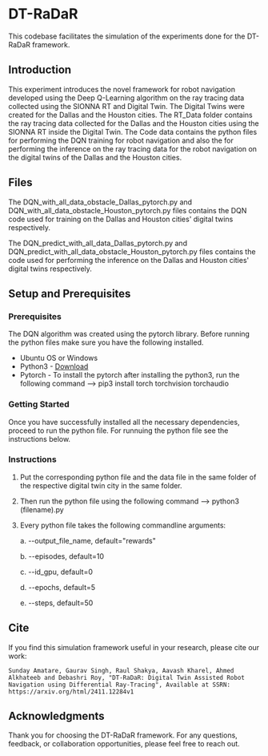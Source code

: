 # DT-RaDaR

This codebase facilitates the simulation of the experiments done for the DT-RaDaR framework.

## Introduction

This experiment introduces the novel framework for robot navigation developed using the Deep Q-Learning algorithm on the ray tracing data collected using the SIONNA RT and Digital Twin. The Digital Twins were created for the Dallas and the Houston cities. The RT_Data folder contains the ray tracing data collected for the Dallas and the Houston cities using the SIONNA RT inside the Digital Twin. The Code data contains the python files for performing the DQN training for robot navigation and also the for performing the inference on the ray tracing data for the robot navigation on the digital twins of the Dallas and the Houston cities. 

## Files

The DQN_with_all_data_obstacle_Dallas_pytorch.py and DQN_with_all_data_obstacle_Houston_pytorch.py files contains the DQN code used for training on the Dallas and Houston cities' digital twins respectively. 

The DQN_predict_with_all_data_Dallas_pytorch.py and DQN_predict_with_all_data_obstacle_Houston_pytorch.py files contains the code used for performing the inference on the Dallas and Houston cities' digital twins respectively.

## Setup and Prerequisites

### Prerequisites

The DQN algorithm was created using the pytorch library. Before running the python files make sure you have the following installed.

- Ubuntu OS or Windows
- Python3 - [Download](https://www.python.org/downloads/)
- Pytorch - To install the pytorch after installing the python3, run the following command --> pip3 install torch torchvision torchaudio

### Getting Started

Once you have successfully installed all the necessary dependencies, proceed to run the python file. For runnuing the python file see the instructions below.

### Instructions

1. Put the corresponding python file and the data file in the same folder of the respective digital twin city in the same folder.

2. Then run the python file using the following command --> python3 (filename).py

3. Every python file takes the following commandline arguments:

   a. --output_file_name, default="rewards"
   
   b. --episodes, default=10

   c. --id_gpu, default=0

   d. --epochs, default=5

   e. --steps, default=50 

## Cite

If you find this simulation framework useful in your research, please cite our work:

```Sunday Amatare, Gaurav Singh, Raul Shakya, Aavash Kharel, Ahmed Alkhateeb and Debashri Roy, "DT-RaDaR: Digital Twin Assisted Robot Navigation using Differential Ray-Tracing", Available at SSRN: https://arxiv.org/html/2411.12284v1```

## Acknowledgments

Thank you for choosing the DT-RaDaR framework. For any questions, feedback, or collaboration opportunities, please feel free to reach out.
